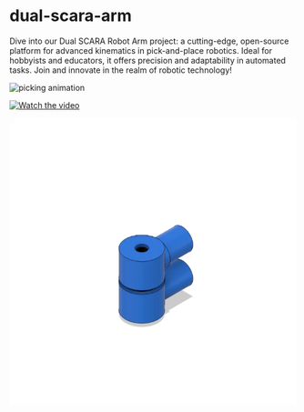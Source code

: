 # dual-scara-arm
Dive into our Dual SCARA Robot Arm project: a cutting-edge, open-source platform for advanced kinematics in pick-and-place robotics. Ideal for hobbyists and educators, it offers precision and adaptability in automated tasks. Join and innovate in the realm of robotic technology!

![picking animation](animations/pick.gif)

[![Watch the video](https://img.youtube.com/vi/yPa03tPylvE/maxresdefault.jpg)](https://youtu.be/yPa03tPylvE)


![thrustbearing animation](animations/thrustbearing_animation.gif)





